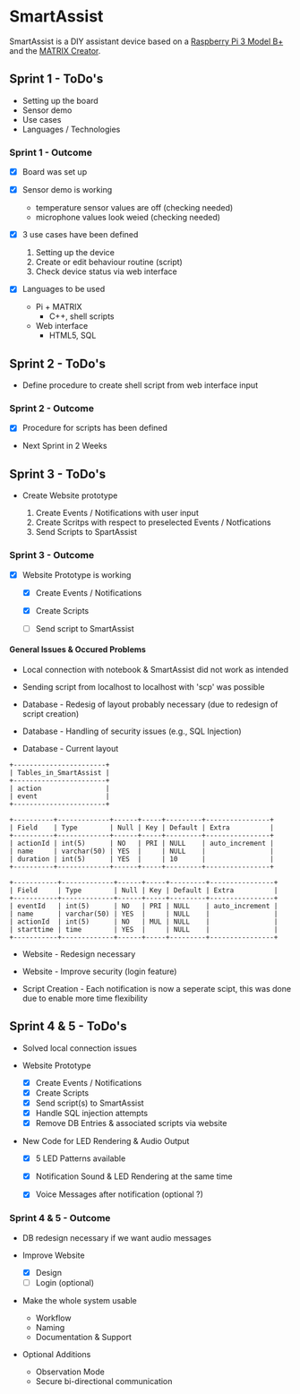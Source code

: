 # SmartAssist

SmartAssist is a DIY assistant device based on a [Raspberry Pi 3 Model B+](https://www.raspberrypi.org/products/raspberry-pi-3-model-b-plus/) and the [MATRIX Creator](https://www.matrix.one/products/creator).

## Sprint 1 - ToDo's

* Setting up the board
* Sensor demo
* Use cases
* Languages / Technologies

### Sprint 1 - Outcome

- [x] Board was set up
- [x] Sensor demo is working

	- temperature sensor values are off (checking needed)
	- microphone values look weied (checking needed)

- [x] 3 use cases have been defined

	1. Setting up the device
	2. Create or edit behaviour routine (script)
	3. Check device status via web interface

- [x] Languages to be used
	- Pi + MATRIX
	  - C++, shell scripts
	- Web interface
	  - HTML5, SQL



## Sprint 2 - ToDo's

* Define procedure to create shell script from web interface input

### Sprint 2 - Outcome

- [x] Procedure for scripts has been defined
- Next Sprint in 2 Weeks

## Sprint 3 - ToDo's

* Create Website prototype

	1. Create Events / Notifications with user input
	2. Create Scritps with respect to preselected Events / Notfications
	3. Send Scripts to SpartAssist

### Sprint 3 - Outcome

- [x] Website Prototype is working
	- [x] Create Events / Notifications
	- [x] Create Scripts
	- [ ] Send script to SmartAssist



#### General Issues & Occured Problems

* Local connection with notebook & SmartAssist did not work as intended
* Sending script from localhost to localhost with 'scp' was possible

* Database - Redesig of layout probably necessary (due to redesign of script creation)
* Database - Handling of security issues (e.g., SQL Injection)
* Database - Current layout 

```
+-----------------------+
| Tables_in_SmartAssist |
+-----------------------+
| action                |
| event                 |
+-----------------------+

+----------+-------------+------+-----+---------+----------------+
| Field    | Type        | Null | Key | Default | Extra          |
+----------+-------------+------+-----+---------+----------------+
| actionId | int(5)      | NO   | PRI | NULL    | auto_increment |
| name     | varchar(50) | YES  |     | NULL    |                |
| duration | int(5)      | YES  |     | 10      |                |
+----------+-------------+------+-----+---------+----------------+

+-----------+-------------+------+-----+---------+----------------+
| Field     | Type        | Null | Key | Default | Extra          |
+-----------+-------------+------+-----+---------+----------------+
| eventId   | int(5)      | NO   | PRI | NULL    | auto_increment |
| name      | varchar(50) | YES  |     | NULL    |                |
| actionId  | int(5)      | NO   | MUL | NULL    |                |
| starttime | time        | YES  |     | NULL    |                |
+-----------+-------------+------+-----+---------+----------------+

```

* Website - Redesign necessary
* Website - Improve security (login feature)

* Script Creation - Each notification is now a seperate scipt, this was done due to enable more time flexibility


## Sprint 4 & 5 - ToDo's

* Solved local connection issues

* Website Prototype
	- [x] Create Events / Notifications
	- [x] Create Scripts
	- [x] Send script(s) to SmartAssist
	- [x] Handle SQL injection attempts
	- [x] Remove DB Entries & associated scripts via website

* New Code for LED Rendering & Audio Output
	- [x] 5 LED Patterns available 
	- [x] Notification Sound & LED Rendering at the same time
	- [x] Voice Messages after notification (optional ?)


### Sprint 4 & 5 - Outcome

* DB redesign necessary if we want audio messages

* Improve Website
 	- [x] Design
	- [ ] Login (optional)

* Make the whole system usable
	- Workflow
	- Naming
	- Documentation & Support

* Optional Additions
	- Observation Mode
	- Secure bi-directional communication




